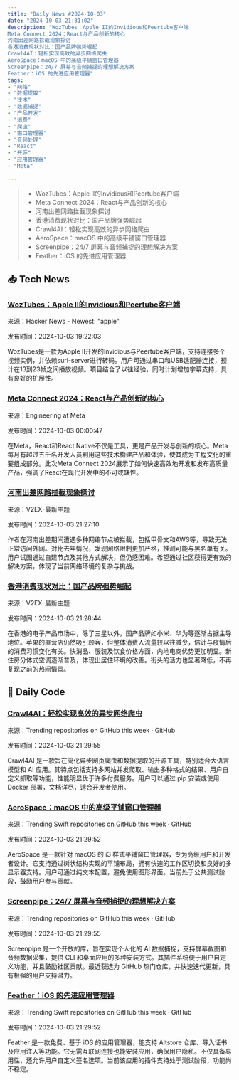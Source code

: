 ```yaml
---
title: "Daily News #2024-10-03"
date: "2024-10-03 21:31:02"
description: "WozTubes：Apple II的Invidious和Peertube客户端
Meta Connect 2024：React与产品创新的核心
河南出差网路拦截现象探讨
香港消费现状对比：国产品牌强势崛起
Crawl4AI：轻松实现高效的异步网络爬虫
AeroSpace：macOS 中的高级平铺窗口管理器
Screenpipe：24/7 屏幕与音频捕捉的理想解决方案
Feather：iOS 的先进应用管理器"
tags: 
- "网络"
- "数据提取"
- "技术"
- "数据捕捉"
- "产品开发"
- "消费"
- "爬虫"
- "窗口管理器"
- "音频处理"
- "React"
- "开源"
- "应用管理器"
- "Meta"

---
```


> - WozTubes：Apple II的Invidious和Peertube客户端
> - Meta Connect 2024：React与产品创新的核心
> - 河南出差网路拦截现象探讨
> - 香港消费现状对比：国产品牌强势崛起
> - Crawl4AI：轻松实现高效的异步网络爬虫
> - AeroSpace：macOS 中的高级平铺窗口管理器
> - Screenpipe：24/7 屏幕与音频捕捉的理想解决方案
> - Feather：iOS 的先进应用管理器

## 📥 Tech News

### [WozTubes：Apple II的Invidious和Peertube客户端](https://www.colino.net/wordpress/en/woztubes-an-apple-ii-invidious-and-peertube-client/)

来源：Hacker News - Newest: "apple"

发布时间：2024-10-03 19:22:03

WozTubes是一款为Apple II开发的Invidious与Peertube客户端，支持连接多个视频实例，并依赖surl-server进行转码。用户可通过串口和USB适配器连接，预计在13到23帧之间播放视频。项目结合了以往经验，同时计划增加字幕支持，具有良好的扩展性。

### [Meta Connect 2024：React与产品创新的核心](https://engineering.fb.com/2024/10/02/android/react-at-meta-connect-2024/)

来源：Engineering at Meta

发布时间：2024-10-03 00:00:47

在Meta，React和React Native不仅是工具，更是产品开发与创新的核心。Meta每月有超过五千名开发人员利用这些技术构建产品和体验，使其成为工程文化的重要组成部分。此次Meta Connect 2024展示了如何快速高效地开发和发布高质量产品，强调了React在现代开发中的不可或缺性。

### [河南出差网路拦截现象探讨](https://www.v2ex.com/t/1077556)

来源：V2EX-最新主题

发布时间：2024-10-03 21:27:10

作者在河南出差期间遭遇多种网络节点被拦截，包括甲骨文和AWS等，导致无法正常访问外网。对比去年情况，发现网络限制更加严格，推测可能与黑名单有关。用户试图通过自建节点及其他方式解决，但仍感困难。希望通过社区获得更有效的解决方案，体现了当前网络环境的复杂与挑战。

### [香港消费现状对比：国产品牌强势崛起](https://www.v2ex.com/t/1077558)

来源：V2EX-最新主题

发布时间：2024-10-03 21:28:44

在香港的电子产品市场中，除了三星以外，国产品牌如小米、华为等逐渐占据主导地位。苹果的直营店仍然吸引顾客，但整体消费人流量较以往减少，估计与疫情后的消费习惯变化有关。快消品、服装及饮食价格方面，内地电商优势更加明显。新住房分体式空调逐渐普及，体现出居住环境的改善。街头的活力也显著降低，不再复现之前的热闹情景。

## 💾 Daily Code

### [Crawl4AI：轻松实现高效的异步网络爬虫](https://github.com/unclecode/crawl4ai)

来源：Trending repositories on GitHub this week · GitHub

发布时间：2024-10-03 21:29:55

Crawl4AI 是一款旨在简化异步网页爬虫和数据提取的开源工具，特别适合大语言模型和 AI 应用。其特点包括支持多网站并发爬取、输出多种格式的结果、用户自定义抓取等功能，性能明显优于许多付费服务。用户可以通过 pip 安装或使用 Docker 部署，文档详尽，适合开发者使用。

### [AeroSpace：macOS 中的高级平铺窗口管理器](https://github.com/nikitabobko/AeroSpace)

来源：Trending Swift repositories on GitHub this week · GitHub

发布时间：2024-10-03 21:29:52

AeroSpace 是一款针对 macOS 的 i3 样式平铺窗口管理器，专为高级用户和开发者设计。它支持通过树状结构实现的平铺布局，拥有快速的工作区切换和良好的多显示器支持。用户可通过纯文本配置，避免使用图形界面。当前处于公共测试阶段，鼓励用户参与贡献。

### [Screenpipe：24/7 屏幕与音频捕捉的理想解决方案](https://github.com/mediar-ai/screenpipe)

来源：Trending repositories on GitHub this week · GitHub

发布时间：2024-10-03 21:29:55

Screenpipe 是一个开放的库，旨在实现个人化的 AI 数据捕捉，支持屏幕截图和音频数据采集，提供 CLI 和桌面应用的多种安装方式。其插件系统便于用户自定义功能，并且鼓励社区贡献。最近获选为 GitHub 热门仓库，并快速迭代更新，具有极强的用户支持潜力。

### [Feather：iOS 的先进应用管理器](https://github.com/khcrysalis/Feather)

来源：Trending Swift repositories on GitHub this week · GitHub

发布时间：2024-10-03 21:29:52

Feather 是一款免费、基于 iOS 的应用管理器，能支持 Altstore 仓库、导入证书及应用注入等功能。它无需互联网连接也能安装应用，确保用户隐私。不仅具备易用性，还允许用户自定义签名选项。当前该应用的插件支持处于测试阶段，功能尚不稳定。
